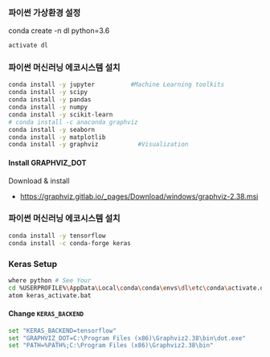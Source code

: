 ### 파이썬 가상환경 설정
conda create -n dl python=3.6
```bash
activate dl
```

### 파이썬 머신러닝 에코시스템 설치
```bash
conda install -y jupyter          #Machine Learning toolkits
conda install -y scipy
conda install -y pandas
conda install -y numpy
conda install -y scikit-learn    
# conda install -c anaconda graphviz
conda install -y seaborn
conda install -y matplotlib                
conda install -y graphviz           #Visualization
```
#### Install GRAPHVIZ_DOT
Download & install
- https://graphviz.gitlab.io/_pages/Download/windows/graphviz-2.38.msi

### 파이썬 머신러닝 에코시스템 설치
```bash
conda install -y tensorflow
conda install -c conda-forge keras
```

### Keras Setup
```bash
where python # See Your
cd %USERPROFILE%\AppData\Local\conda\conda\envs\dl\etc\conda\activate.d
atom keras_activate.bat
```


#### Change `KERAS_BACKEND`
```bash
set "KERAS_BACKEND=tensorflow"
set "GRAPHVIZ_DOT=C:\Program Files (x86)\Graphviz2.38\bin\dot.exe"
set "PATH=%PATH%;C:\Program Files (x86)\Graphviz2.38\bin"
```
